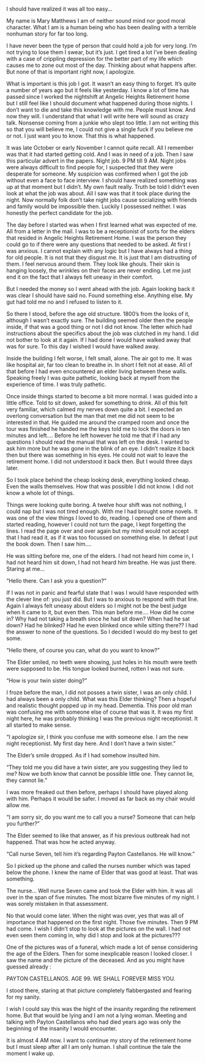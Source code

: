 I should have realized it was all too easy…

My name is Mary Matthews I am of neither sound mind nor good moral character. What I am is a human being who has been dealing with a terrible nonhuman story for far too long.

I have never been the type of person that could hold a job for very long. I’m not trying to lose them I swear, but it’s just. I get tired a lot I’ve been dealing with a case of crippling depression for the better part of my life which causes me to zone out most of the day. Thinking about what happens after. But none of that is important right now, I apologize.

What is important is this job I got. It wasn’t an easy thing to forget. It’s quite a number of years ago but it feels like yesterday. I know a lot of time has passed since I worked the nightshift at Angelic Heights Retirement home but I still feel like I should document what happened during those nights. I don’t want to die and take this knowledge with me. People must know. And now they will. I understand that what I will write here will sound as crazy talk. Nonsense coming from a junkie who slept too little. I am not writing this so that you will believe me, I could not give a single fuck if you believe me or not. I just want you to know. That this is what happened.

It was late October or early November I cannot quite recall. All I remember was that it had started getting cold. And I was in need of a job. Then I saw this particular advert in the papers. Night job. 9 PM till 9 AM. Night jobs were always difficult to find people for, I suspected that they were desperate for someone. My suspicion was confirmed when I got the job without even a face to face interview. I should have realized something was up at that moment but I didn’t. My own fault really. Truth be told I didn’t even look at what the job was about. All I saw was that it took place during the night. Now normally folk don’t take night jobs cause socializing with friends and family would be impossible then. Luckily I possessed neither. I was honestly the perfect candidate for the job.

The day before I started was when I first learned what was expected of me. All from a letter in the mail. I was to be a receptionist of sorts for the elders that resided in Angelic Heights Retirement Home. I was the person they could go to if there were any questions that needed to be asked. At first I was anxious. I cannot explain with any logic but I have always had a thing for old people. It is not that they disgust me. It is just that I am distrusting of them. I feel nervous around them. They look like ghouls. Their skin is hanging loosely, the wrinkles on their faces are never ending. Let me just end it on the fact that I always felt uneasy in their comfort.

But I needed the money so I went ahead with the job. Again looking back it was clear I should have said no. Found something else. Anything else. My gut had told me no and I refused to listen to it.

So there I stood, before the age old structure. 1800’s from the looks of it, although I wasn’t exactly sure. The building seemed older then the people inside, if that was a good thing or not I did not know. The letter which had instructions about the specifics about the job was clutched in my hand. I did not bother to look at it again. If I had done I would have walked away that was for sure. To this day I wished I would have walked away.

Inside the building I felt worse, I felt small, alone. The air got to me. It was like hospital air, far too clean to breathe in. In short I felt not at ease. All of that before I had even encountered an elder living between these walls. Speaking freely I was quite pathetic, looking back at myself from the experience of time. I was truly pathetic.

Once inside things started to become a bit more normal. I was guided into a little office. Told to sit down, asked for something to drink. All of this felt very familiar, which calmed my nerves down quite a bit. I expected an overlong conversation but the man that met me did not seem to be interested in that. He guided me around the cramped room and once the tour was finished he handed me the keys told me to lock the doors in ten minutes and left…. Before he left however he told me that if I had any questions I should read the manual that was left on the desk. I wanted to ask him more but he was gone in the blink of an eye. I didn’t realize it back then but there was something in his eyes. He could not wait to leave the retirement home. I did not understood it back then. But I would three days later.

So I took place behind the cheap looking desk, everything looked cheap. Even the walls themselves. How that was possible I did not know. I did not know a whole lot of things.

Things were looking quite boring. A twelve hour shift was not nothing, I could nap but I was not tired enough. With me I had brought some novels. It was one of the view things I loved to do, reading. I opened one of them and started reading, however I could not turn the page, I kept forgetting the lines. I read the page over and over again but my mind would not accept that I had read it, as if it was too focussed on something else. In defeat I put the book down. Then I saw him….

He was sitting before me, one of the elders. I had not heard him come in, I had not heard him sit down, I had not heard him breathe. He was just there. Staring at me…

“Hello there. Can I ask you a question?”

If I was not in panic and fearful state that I was I would have responded with the clever line of: you just did. But I was to anxious to respond with that line. Again I always felt uneasy about elders so I might not be the best judge when it came to it, but even then. This man before me…. How did he come in? Why had not taking a breath since he had sit down? When had he sat down? Had he blinked? Had he even blinked once while sitting there?? I had the answer to none of the questions. So I decided I would do my best to get some.

“Hello there, of course you can, what do you want to know?”

The Elder smiled, no teeth were showing, just holes in his mouth were teeth were supposed to be. His tongue looked burned, rotten I was not sure.

“How is your twin sister doing?”

I froze before the man, I did not posses a twin sister, I was an only child. I had always been a only child. What was this Elder thinking? Then a hopeful and realistic thought popped up in my head. Dementia. This poor old man was confusing me with someone else of course that was it. It was my first night here, he was probably thinking I was the previous night receptionist. It all started to make sense.

“I apologize sir, I think you confuse me with someone else. I am the new night receptionist. My first day here. And I don’t have a twin sister.”

The Elder’s smile dropped. As if I had somehow insulted him.

“They told me you did have a twin sister, are you suggesting they lied to me? Now we both know that cannot be possible little one. They cannot lie, they cannot lie.”

I was more freaked out then before, perhaps I should have played along with him. Perhaps it would be safer. I moved as far back as my chair would allow me.

“I am sorry sir, do you want me to call you a nurse? Someone that can help you further?”

The Elder seemed to like that answer, as if his previous outbreak had not happened. That was how he acted anyway.

“Call nurse Seven, tell him it’s regarding Payton Castellanos. He will know.”

So I picked up the phone and called the nurses number which was taped below the phone. I knew the name of Elder that was good at least. That was something.

The nurse… Well nurse Seven came and took the Elder with him. It was all over in the span of five minutes. The most bizarre five minutes of my night. I was sorely mistaken in that assessment.

No that would come later. When the night was over, yes that was all of importance that happened on the first night. Those five minutes. Then 9 PM had come. I wish I didn’t stop to look at the pictures on the wall. I had not even seen them coming in, why did I stop and look at the pictures???

One of the pictures was of a funeral, which made a lot of sense considering the age of the Elders. Then for some inexplicable reason I looked closer. I saw the name and the picture of the deceased. And as you might have guessed already :

PAYTON CASTELLANOS. AGE 99. WE SHALL FOREVER MISS YOU.

I stood there, staring at that picture completely flabbergasted and fearing for my sanity.

I wish I could say this was the hight of the insanity regarding the retirement home. But that would be lying and I am not a lying woman. Meeting and talking with Payton Castellanos who had died years ago was only the beginning of the insanity I would encounter.

It is almost 4 AM now. I want to continue my story of the retirement home but I must sleep after all I am only human. I shall continue the tale the moment I wake up.